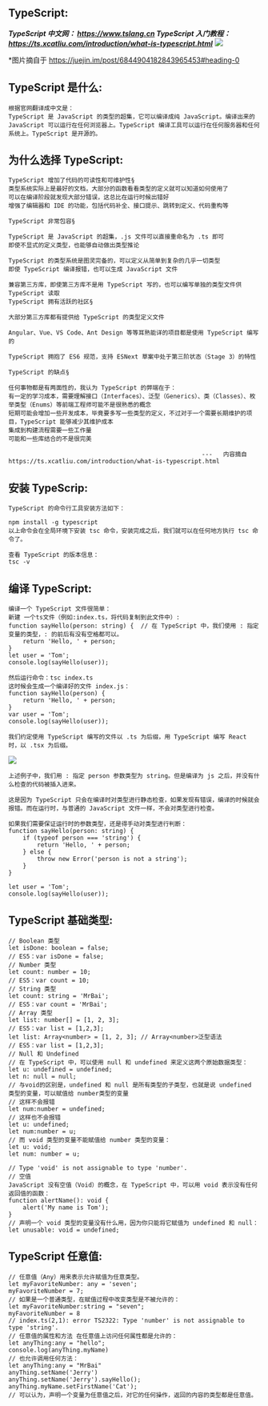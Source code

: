 ## **TypeScript:**

**_TypeScript 中文网： https://www.tslang.cn
TypeScript 入门教程：https://ts.xcatliu.com/introduction/what-is-typescript.html_**
![](https://imgkr2.cn-bj.ufileos.com/8bc029f2-abe4-4582-a2fc-e60c47cfd526.png?UCloudPublicKey=TOKEN_8d8b72be-579a-4e83-bfd0-5f6ce1546f13&Signature=0RTEv094RL7bFCpPytABn%252BaAEKA%253D&Expires=1597565240)

\*图片摘自于 https://juejin.im/post/6844904182843965453#heading-0

## **TypeScript 是什么:**

```
根据官网翻译成中文是：
TypeScript 是 JavaScript 的类型的超集，它可以编译成纯 JavaScript。编译出来的 JavaScript 可以运行在任何浏览器上。TypeScript 编译工具可以运行在任何服务器和任何系统上。TypeScript 是开源的。
```

## **为什么选择 TypeScript:**

```
TypeScript 增加了代码的可读性和可维护性§
类型系统实际上是最好的文档，大部分的函数看看类型的定义就可以知道如何使用了
可以在编译阶段就发现大部分错误，这总比在运行时候出错好
增强了编辑器和 IDE 的功能，包括代码补全、接口提示、跳转到定义、代码重构等

TypeScript 非常包容§

TypeScript 是 JavaScript 的超集，.js 文件可以直接重命名为 .ts 即可
即使不显式的定义类型，也能够自动做出类型推论

TypeScript 的类型系统是图灵完备的，可以定义从简单到复杂的几乎一切类型
即使 TypeScript 编译报错，也可以生成 JavaScript 文件

兼容第三方库，即使第三方库不是用 TypeScript 写的，也可以编写单独的类型文件供 TypeScript 读取
TypeScript 拥有活跃的社区§

大部分第三方库都有提供给 TypeScript 的类型定义文件

Angular、Vue、VS Code、Ant Design 等等耳熟能详的项目都是使用 TypeScript 编写的

TypeScript 拥抱了 ES6 规范，支持 ESNext 草案中处于第三阶状态（Stage 3）的特性

TypeScript 的缺点§

任何事物都是有两面性的，我认为 TypeScript 的弊端在于：
有一定的学习成本，需要理解接口（Interfaces）、泛型（Generics）、类（Classes）、枚举类型（Enums）等前端工程师可能不是很熟悉的概念
短期可能会增加一些开发成本，毕竟要多写一些类型的定义，不过对于一个需要长期维护的项目，TypeScript 能够减少其维护成本
集成到构建流程需要一些工作量
可能和一些库结合的不是很完美

                                                      ---   内容摘自https://ts.xcatliu.com/introduction/what-is-typescript.html
```

## **安装 TypeScrip:**

```
TypeScript 的命令行工具安装方法如下：

npm install -g typescript
以上命令会在全局环境下安装 tsc 命令，安装完成之后，我们就可以在任何地方执行 tsc 命令了。

查看 TypeScript 的版本信息：
tsc -v
```

## **编译 TypeScript:**

```
编译一个 TypeScript 文件很简单：
新建 一个ts文件（例如:index.ts，将代码复制到此文件中）:
function sayHello(person: string) {  // 在 TypeScript 中，我们使用 : 指定变量的类型，: 的前后有没有空格都可以。
    return 'Hello, ' + person;
}
let user = 'Tom';
console.log(sayHello(user));

然后运行命令：tsc index.ts
这时候会生成一个编译好的文件 index.js：
function sayHello(person) {
    return 'Hello, ' + person;
}
var user = 'Tom';
console.log(sayHello(user));

我们约定使用 TypeScript 编写的文件以 .ts 为后缀，用 TypeScript 编写 React 时，以 .tsx 为后缀。
```

![](https://imgkr2.cn-bj.ufileos.com/aa88b1c1-4e60-46f8-b9cd-3a2131998d46.png?UCloudPublicKey=TOKEN_8d8b72be-579a-4e83-bfd0-5f6ce1546f13&Signature=n0HM67GHE0UkgZoJi52F9FFwJBs%253D&Expires=1597569865)

```
上述例子中，我们用 : 指定 person 参数类型为 string。但是编译为 js 之后，并没有什么检查的代码被插入进来。

这是因为 TypeScript 只会在编译时对类型进行静态检查，如果发现有错误，编译的时候就会报错。而在运行时，与普通的 JavaScript 文件一样，不会对类型进行检查。

如果我们需要保证运行时的参数类型，还是得手动对类型进行判断：
function sayHello(person: string) {
    if (typeof person === 'string') {
        return 'Hello, ' + person;
    } else {
        throw new Error('person is not a string');
    }
}

let user = 'Tom';
console.log(sayHello(user));
```

## **TypeScript 基础类型:**

```
// Boolean 类型
let isDone: boolean = false;
// ES5：var isDone = false;
// Number 类型
let count: number = 10;
// ES5：var count = 10;
// String 类型
let count: string = 'MrBai';
// ES5：var count = 'MrBai';
// Array 类型
let list: number[] = [1, 2, 3];
// ES5：var list = [1,2,3];
let list: Array<number> = [1, 2, 3]; // Array<number>泛型语法
// ES5：var list = [1,2,3];
// Null 和 Undefined
// 在 TypeScript 中，可以使用 null 和 undefined 来定义这两个原始数据类型：
let u: undefined = undefined;
let n: null = null;
// 与void的区别是，undefined 和 null 是所有类型的子类型，也就是说 undefined 类型的变量，可以赋值给 number类型的变量
// 这样不会报错
let num:number = undefined;
// 这样也不会报错
let u: undefined;
let num:number = u;
// 而 void 类型的变量不能赋值给 number 类型的变量：
let u: void;
let num: number = u;

// Type 'void' is not assignable to type 'number'.
// 空值
JavaScript 没有空值（Void）的概念，在 TypeScript 中，可以用 void 表示没有任何返回值的函数：
function alertName(): void {
    alert('My name is Tom');
}
// 声明一个 void 类型的变量没有什么用，因为你只能将它赋值为 undefined 和 null：
let unusable: void = undefined;
```
## **TypeScript 任意值:**
````
// 任意值（Any）用来表示允许赋值为任意类型。
let myFavoriteNumber: any = 'seven';
myFavoriteNumber = 7;
// 如果是一个普通类型，在赋值过程中改变类型是不被允许的：
let myFavoriteNumber:string = "seven";
myFavoriteNumber = 8
// index.ts(2,1): error TS2322: Type 'number' is not assignable to type 'string'.
// 任意值的属性和方法 在任意值上访问任何属性都是允许的：
let anyThing:any = "hello";
console.log(anyThing.myName)
// 也允许调用任何方法：
let anyThing:any = "MrBai"
anyThing.setName('Jerry')
anyThing.setName('Jerry').sayHello();
anyThing.myName.setFirstName('Cat');
// 可以认为，声明一个变量为任意值之后，对它的任何操作，返回的内容的类型都是任意值。
````
